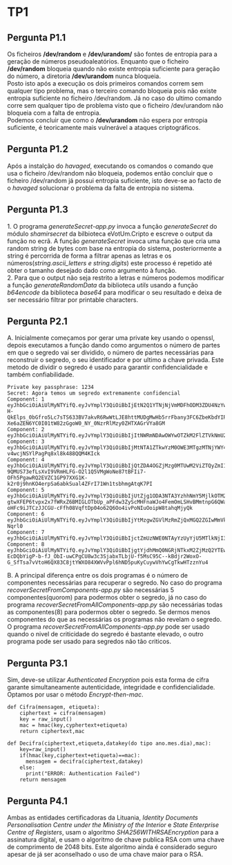 # TP1 



## Pergunta P1.1


Os ficheiros **/dev/random** e **/dev/urandom/** são fontes de entropia para a geração de números pseudoaleatórios. Enquanto que o ficheiro **/dev/random** bloqueia quando não existe entropia suficiente para geração do número, a diretoria **/dev/urandom** nunca bloqueia.<br> 
Posto isto após a execução os dois primeiros comandos correm sem qualquer tipo problema, mas o terceiro comando bloqueia pois não existe entropia suficiente no ficheiro /dev/random. Já no caso do ultimo comando corre sem qualquer tipo de problema visto que o ficheiro /dev/urandom não bloqueia com a falta de entropia.<br>
Podemos concluir que como o **/dev/urandom** não espera por entropia suficiente, é teoricamente mais vulnerável a ataques criptográficos.


## Pergunta P1.2


Após a instalção do *havaged*, executando os comandos o comando que usa o ficheiro /dev/random não bloqueia, podemos então concluir que o ficheiro /dev/random já possui entropia suficiente, isto deve-se ao facto de o *havaged* solucionar o problema da falta de entropia no sistema.


## Pergunta P1.3

1\. O programa *generateSecret-app.py* invoca a função *generateSecret* do módulo *shamirsecret* da bilbioteca eVotUm.Cripto e escreve o output da função no ecrã. A função *generateSecret* invoca uma função que cria uma random string de bytes com base na entropia do sistema, posteriormente a string é percorrida de forma a filtrar apenas as letras e os números(*string.ascii_letters e string.digits*) este processo é repetido até obter o tamanho desejado dado como argumento à função.
<br>
2\. Para que o output não seja restrito a letras e números podemos modificar a função *generateRandomData* da biblioteca *utils* usando a função *b64encode* da biblioteca *base64* para modificar o seu resultado e deixa de ser necessário filtrar por printable characters.


## Pergunta P2.1

A\. Inicialmente começamos por gerar uma private key usando o openssl, depois executamos a função dando como argumentos o número de partes em que o segredo vai ser dividido, o número de partes necessárias para reconstruir o segredo, o seu identificador e por ultimo a chave privada. Este metodo de dividir o segredo é usado para garantir confidencialidade e também confiabilidade.

```root@CSI:~/Desktop/TPS/aula2/ShamirSharing# python2 createSharedSecret-app.py 8 5 1 mykey.pem 
Private key passphrase: 1234
Secret: Agora temos um segredo extremamente confidencial
Component: 1
eyJhbGciOiAiUlMyNTYifQ.eyJvYmplY3QiOiBbIjEtN2Q1YTNjNjVmMDFhODM3ZDU4NzYwNmI4Yjk5NzFhYWIwOTk3YjliZWVjZjA4MjllYmE1ZTEzYzhiZmE1ZGMyMDY5MGNmOTY3ZDliMGQ0MjI5N2RiMjI5MjMzYmNhMTAzIiwgIjEiLCA1LCA4LCAiMmY5ZjA2ZmFkZTIxZmUwYmY0MzA2YzRmOGIyNWRhNjRjOGI0NTBlZmRjNzc5NTA2ODU2NjZjNzEwMDJmNzZiZSJdfQ.OsbQyAbJyo1jBOIfAHTIWdUH8jO3LoFSsDmA-H-QkElps_0bGfro5Lc7sTS633BV7akvR6RwWtLJE8httMUDgMwHb5rrFbany3FC6ZbeKbdYIRhq9F5ZCRT-Xe6aZEN6YC0I01tW82zGgoW0_NY_0NzrRlMzy0ZHTXAGrVYa8GM
Component: 2
eyJhbGciOiAiUlMyNTYifQ.eyJvYmplY3QiOiBbIjItNWRmNDAwOWYwOTZkM2FlZTVkNmU2NWUzYjliYTMyNWEzOWM5ZWYyNzNmMDFmZjhjODZlNWJjYWU4NWRiM2VkNjQ5OGUyZTU5MjI3ZDZkNDk5NmFlNjFjMDIwMmE4YzgiLCAiMSIsIDUsIDgsICJmY2ZjY2FiZjNiZmQ5ODRiN2VkZDQzOTEzNTY4MjVjZTQwMGYzMDIzMGVlOTIxNTBhNzhhYThiZmQ0ZjQxMzY5Il19.heSykES8f6jWgHMauUUbOOmX4vMsvj0vWrJHm7cCeMVLLpsnp5KZ3xFO1VSrI3kwu8K0YNDwJcjPmoRVP81GVx0aNSHVvCQ6BRM2975I6ZyazHrUt_vF9vjRdzZzJ3GS9bcwslDMM3SywzbU2BK9KJfyqv9v8RU8Q4J6J1X5F0E
Component: 3
eyJhbGciOiAiUlMyNTYifQ.eyJvYmplY3QiOiBbIjMtNTA1ZTkwYzM0OWE3MTgzMTNjYWY4ZjYwYTI4YTBiZGQ3MDI4OTg2M2QyNTYxOTkxMmFhZWFmZGUyZTljNTEzZTMzNjgyMzk0MTJiODY2NzY5ZTlmNjQ0YmY0NjQ3NGQ0IiwgIjEiLCA1LCA4LCAiNjVlNTlhMTgxOWU5OWM3ZTE2MjMxM2QwZjQ1ZmVhYWQ2Zjk3ZGQ5NWIwZmY5N2E2N2NiMzMwYjhkYzkzNTUyZSJdfQ.XGhWjN9_R8CYTkrZ0T4NVEZyOhY2TKTsoQyTKsfah52D_unaiW4WVLCU0sc5jba7veQBch7dXouqHoUnGmVRfWd8OqBl0PTQGjvyPvj06x3JkYZ8QDgK0E9Im8VBgJDlqKmKsKFSj7HI-v4wcjNSYlPagPq8xl8k488QQM4KIck
Component: 4
eyJhbGciOiAiUlMyNTYifQ.eyJvYmplY3QiOiBbIjQtZDA4OGZjMzg0MTUwM2ViZTQyZmI1N2NhMTJmZWY0ZDA2Y2MyZDFhZDJmOWE1OTViM2YzYjdhOTFhYTBlZDYyYTRkY2YyNmRlZjVmNWY3ZjM2ZGI5ODNkYmQzMTQ2NGY2IiwgIjEiLCA1LCA4LCAiOWQ2YTBmYmFhM2QyNjI2NWM5Yzg1NmZiZGIxOGMzY2NlZDk4MjlhZWZiMTAxYTczODE2ODFjM2M2OGJkMGMxMyJdfQ.YAf9cOort_8pFQR7SmOPZGJDngGmrIhYEnNO7SyEuhxYTFENgQV0-9QMUS73efLsXvI9VRmHLFG-O2l1Q5VMgWoNe87tBFIi7-OFh5PgawRQ2EVZC1GP97XXG1K-k2r0j9hnKO4erpSa6abkSual4ZFrI71Wn1tsbhmgAtqK7PI
Component: 5
eyJhbGciOiAiUlMyNTYifQ.eyJvYmplY3QiOiBbIjUtZjg1ODA3NTA3YzhhNmY5MjlkOTM2ZTVmMmYyNDRjMDA1N2M3MmI5ZjAxYzQ5MjIwM2E0NDJiOTE0MmZjMmE2ZWQyMjZjMWEyZWIyMzg1MjY2MmFmNWRmZjA4NGUzZTgxIiwgIjEiLCA1LCA4LCAiMjQxMGUyMWQwNGJiMjUxY2E0ZmJkN2ZmZjgzY2FjYjA4M2RlMTJhMzI4Y2Q5MWJjMjRhMzNmZmNmMWYxZjZmMyJdfQ.PUsUD12HzY9ePE5tj9HE0Kt6qKILIOqszqm7-gtwXFEP6tvpx2x7fWRxZ6BMIGLOTbUp_aPFdw3ZyScMHFnaWJo4FemOmLSHvBMmtnpG6QWa6F-oHFc9iJTCzJJCGU-cFfh08VqftDp04o62Q6Oo4ivPoNIuOoipW8tahqMjyQk
Component: 6
eyJhbGciOiAiUlMyNTYifQ.eyJvYmplY3QiOiBbIjYtMzgwZGVlMzRmZjQxMGQ2ZGIwMmVkYTlmMTZiMTRkNzJiMDY2M2M0MDBkNmMzZjdmMjYwYjM3YTViMjQ0ZmI2ZTg0Y2MzMjJkYjYzMzhjZGI2ZjJjM2U2MmEwNTcyYzRjIiwgIjEiLCA1LCA4LCAiZTY3NTNmNDk1YWRmNmI3ZTQ1ZTU2ZmVhOTgyNzI3MmIyOWJjMmE5M2U4YmYzZGM5N2FjY2U5NmE3MzVkZTE2YiJdfQ.V9mboMWGz6wX0JEwgpuwnDBKmQ3k4nVCbKHl8cHqKQyticVbMbGcDQPkkWLwVNdYGGan4xTTlsnbhncNGMYydxpXFtTI0zRtvE2THFznG7uwxElJvFmU_CkGhz4RJnhFisr5GJajV7LvCBrjnuJqdPJ100Vghyp24JI0h-Nqrl0
Component: 7
eyJhbGciOiAiUlMyNTYifQ.eyJvYmplY3QiOiBbIjctZmUzNWE0NTAyYzUyYjU5MTlkNjI3Y2MzNjZlYTgzMzBiNmE1NGVjZDY1YjhhNWVjZTJlNjE4YjQ4MTYzYmMzMWQwMjEyMDNlMmZjODEyY2YxYTkwYTMyZDQ5N2RjMTY3IiwgIjEiLCA1LCA4LCAiMjA2NWRlMjg4ZDAyZGY1NGVkN2JjZjAzZTdjYzJiMDA5YTFlY2E0MjliOTcwMDI4ZTgxODgxMjNlMWRjY2ZhNyJdfQ.LnNTPr6VbFfa7JWMiFBJto4fbfonFqq8y2DDpno_VED1FyqK1oN33CcoyUPC7khdSMsvmDpWegzdnFCMk1ailf3PiVNIcvFANdf6p5iLyGtdm8F_QLg2TfyZGOUrFLYqaF6uPQqYzBvrbU_NeGVTSQE8xVSiVIU0ZyiecZO_UT0
Component: 8
eyJhbGciOiAiUlMyNTYifQ.eyJvYmplY3QiOiBbIjgtYjdhMmQ0NGRjNTkxM2ZjMzQ2YTEwZGMwM2FhMWM1NDc2YjVlNjNiYTZjNjBkMmI0MjczZDRkYzAwYTZjYTU2NmM0OGI5ZDA0NDUzMjlmYWU4MWYyM2NmZjU0MTlmMWUzIiwgIjEiLCA1LCA4LCAiYzM0YWU2YmUwOTkwMTZhYzUzZTJiNmFmY2RhMTIyNTlkZDU3NGM2MGVkNzY2MDVlMmU1Y2M3MTFiYjdmOWExNyJdfQ.FqNd3sl1REBeXfeBZ1rDhq0uGYaQFZRVtQXkUQzJWA-EcDQbYigP-b-fJ_ObI-uwCPgCU8w3c3SjabxTLbjU-f5MsC95C--kBdjr2WoxO-G_SfTsa7vVtoH6QX83C8jtYWXO84XWVvPpl6hND5puKyCuywVhYwCgTkwHTzznYu4
```
B\. A principal diferença entre os dois programas é o número de componentes necessárias para recuperar o segredo. No caso do programa *recoverSecretFromComponents-app.py* são necessárias 5 componentes(quorom) para podermos obter o segredo, já no caso do programa *recoverSecretFromAllComponents-app.py* são necessárias todas as componentes(8) para podermos obter o segredo. Se dermos menos componentes do que as necessárias os programas não revelam o segredo.<br>
O programa *recoverSecretFromAllComponents-app.py* pode ser usado quando o nivel de criticidade do segredo é bastante elevado, o outro programa pode ser usado para segredos não tão criticos.


## Pergunta P3.1

Sim, deve-se utilizar *Authenticated Encryption* pois esta forma de cifra garante simultaneamente autenticidade, integridade e confidencialidade.
Optamos por usar o método *Encrypt-then-mac*.

```
def Cifra(mensagem, etiqueta):
    ciphertext = cifra(mensagem)
    key = raw_input()
    mac = hmac(key,cyphertext+etiqueta)
    return ciphertext,mac
        
def Decifra(ciphertext,etiqueta,datakey(do tipo ano.mes.dia),mac):
    key=raw_input()
    if(hmac(key,ciphertext+etiqueta)==mac):
      mensagem = decifra(ciphertext,datakey)
    else:
      print("ERROR: Authentication Failed")
    return mensagem
```

## Pergunta P4.1

Ambas as entidades certificadoras da Lituania, *Identity Documents Personalisation Centre under the Ministry of the Interior* e *State Enterprise Centre of Registers*, usam o algoritmo *SHA256WITHRSAEncryption* para a assinatura digital, e usam o algoritmo de chave publica RSA com uma chave de comprimento de 2048 bits. Este algoritmo ainda é considerado seguro apesar de já ser aconselhado o uso de uma chave maior para o RSA.